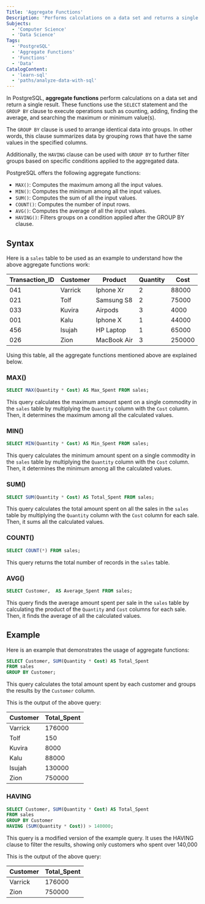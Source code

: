 ```yaml
---
Title: 'Aggregate Functions'
Description: 'Performs calculations on a data set and returns a single result.'
Subjects:
  - 'Computer Science'
  - 'Data Science'
Tags:
  - 'PostgreSQL'
  - 'Aggregate Functions'
  - 'Functions'
  - 'Data'
CatalogContent:
  - 'learn-sql'
  - 'paths/analyze-data-with-sql'
---
```


In PostgreSQL, **aggregate functions** perform calculations on a data set and return a single result. These functions use the `SELECT` statement and the `GROUP BY` clause to execute operations such as counting, adding, finding the average, and searching the maximum or minimum value(s).

The `GROUP BY` clause is used to arrange identical data into groups. In other words, this clause summarizes data by grouping rows that have the same values in the specified columns.

Additionally, the `HAVING` clause can be used with `GROUP BY` to further filter groups based on specific conditions applied to the aggregated data.

PostgreSQL offers the following aggregate functions:

- `MAX()`: Computes the maximum among all the input values.
- `MIN()`: Computes the minimum among all the input values.
- `SUM()`: Computes the sum of all the input values.
- `COUNT()`: Computes the number of input rows.
- `AVG()`: Computes the average of all the input values.
- `HAVING()`: Filters groups on a condition applied after the GROUP BY clause.

## Syntax

Here is a `sales` table to be used as an example to understand how the above aggregate functions work:

| Transaction_ID | Customer | Product     | Quantity | Cost   |
| -------------- | -------- | ----------- | -------- | ------ |
| 041            | Varrick  | Iphone Xr   | 2        | 88000  |
| 021            | Tolf     | Samsung S8  | 2        | 75000  |
| 033            | Kuvira   | Airpods     | 3        | 4000   |
| 001            | Kalu     | Iphone X    | 1        | 44000  |
| 456            | Isujah   | HP Laptop   | 1        | 65000  |
| 026            | Zion     | MacBook Air | 3        | 250000 |

Using this table, all the aggregate functions mentioned above are explained below.

### MAX()

```sql
SELECT MAX(Quantity * Cost) AS Max_Spent FROM sales;
```

This query calculates the maximum amount spent on a single commodity in the `sales` table by multiplying the `Quantity` column with the `Cost` column. Then, it determines the maximum among all the calculated values.

### MIN()

```sql
SELECT MIN(Quantity * Cost) AS Min_Spent FROM sales;
```

This query calculates the minimum amount spent on a single commodity in the `sales` table by multiplying the `Quantity` column with the `Cost` column. Then, it determines the minimum among all the calculated values.

### SUM()

```sql
SELECT SUM(Quantity * Cost) AS Total_Spent FROM sales;
```

This query calculates the total amount spent on all the sales in the `sales` table by multiplying the `Quantity` column with the `Cost` column for each sale. Then, it sums all the calculated values.

### COUNT()

```sql
SELECT COUNT(*) FROM sales;
```

This query returns the total number of records in the `sales` table.

### AVG()

```sql
SELECT Customer,  AS Average_Spent FROM sales;
```

This query finds the average amount spent per sale in the `sales` table by calculating the product of the `Quantity` and `Cost` columns for each sale. Then, it finds the average of all the calculated values.

## Example

Here is an example that demonstrates the usage of aggregate functions:

```sql
SELECT Customer, SUM(Quantity * Cost) AS Total_Spent
FROM sales
GROUP BY Customer;
```

This query calculates the total amount spent by each customer and groups the results by the `Customer` column.

This is the output of the above query:

| Customer | Total_Spent |
| -------- | ----------- |
| Varrick  | 176000      |
| Tolf     | 150         |
| Kuvira   | 8000        |
| Kalu     | 88000       |
| Isujah   | 130000      |
| Zion     | 750000      |

### HAVING

```sql
SELECT Customer, SUM(Quantity * Cost) AS Total_Spent
FROM sales
GROUP BY Customer
HAVING (SUM(Quantity * Cost)) > 140000;
```

This query is a modified version of the example query. 
It uses the HAVING clause to filter the results, showing only customers who spent over 140,000

This is the output of the above query:

| Customer | Total_Spent |
| -------- | ----------- |
| Varrick  | 176000      |
| Zion     | 750000      |